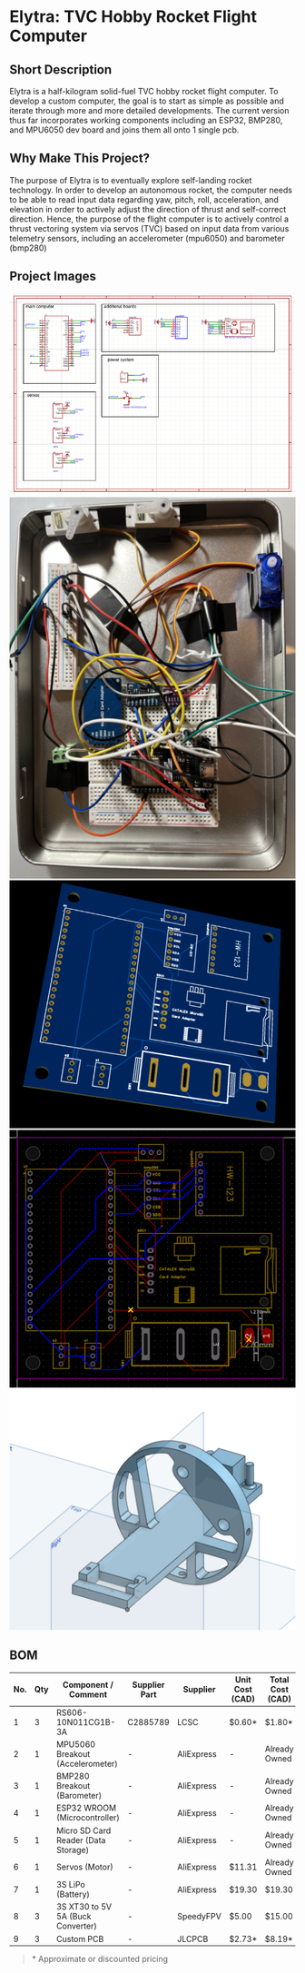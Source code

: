 # Elytra: TVC Hobby Rocket Flight Computer

## Short Description

Elytra is a half-kilogram solid-fuel TVC hobby rocket flight computer. To develop a custom computer, the goal is to start as simple as possible and iterate through more and more detailed developments. The current version thus far incorporates working components including an ESP32, BMP280, and MPU6050 dev board and joins them all onto 1 single pcb.

## Why Make This Project?

The purpose of Elytra is to eventually explore self-landing rocket technology. In order to develop an autonomous rocket, the computer needs to be able to read input data regarding yaw, pitch, roll, acceleration, and elevation in order to actively adjust the direction of thrust and self-correct direction. Hence, the purpose of the flight computer is to actively control a thrust vectoring system via servos (TVC) based on input data from various telemetry sensors, including an accelerometer (mpu6050) and barometer (bmp280)

## Project Images

![cad_image](/assets/sch_rocket.png)
![cad_image](/assets/livecomputer.png)
![image](/assets/3dpcb.png)
![image](/assets/wiredpcb.png)
![image](/assets/cad1.png)



## BOM

| No. | Qty | Component / Comment               | Supplier Part | Supplier     | Unit Cost (CAD) | Total Cost (CAD) | Link |
|-----|-----|-----------------------------------|---------------|--------------|------------------|-------------------|------|
| 1   | 3   | RS606-10N011CG1B-3A               | C2885789      | LCSC         | $0.60*           | $1.80*            | -    |
| 2   | 1   | MPU5060 Breakout (Accelerometer)  | -             | AliExpress   | -                | Already Owned     | -    |
| 3   | 1   | BMP280 Breakout (Barometer)       | -             | AliExpress   | -                | Already Owned     | -    |
| 4   | 1   | ESP32 WROOM (Microcontroller)     | -             | AliExpress   | -                | Already Owned     | -    |
| 5   | 1   | Micro SD Card Reader (Data Storage) | -           | AliExpress   | -                | Already Owned     | -    |
| 6   | 1   | Servos (Motor)                    | -             | AliExpress   | $11.31           | Already Owned             | -    |
| 7   | 1   | 3S LiPo (Battery)                 | -             | AliExpress   | $19.30           | $19.30            | [Link](https://www.aliexpress.com/item/1005008729299721.html?spm=a2g0o.productlist.main.1.2385780bOu6CPQ&algo_pvid=c7b5bdea-aded-4a12-b92b-e16a9b05e28c&algo_exp_id=c7b5bdea-aded-4a12-b92b-e16a9b05e28c-0&pdp_ext_f=%7B%22order%22%3A%2271%22%2C%22eval%22%3A%221%22%7D&pdp_npi=4%40dis%21CAD%2148.39%2120.00%21%21%2134.66%2114.33%21%4021030ea417534186546303625e1532%2112000046424127973%21sea%21CA%212821664736%21ACX&curPageLogUid=u1PkQV2KdZHv&utparam-url=scene%3Asearch%7Cquery_from%3A) |
| 8   | 3   | 3S XT30 to 5V 5A (Buck Converter) | -             | SpeedyFPV    | $5.00            | $15.00             | [Link](https://speedyfpv.com/products/readytosky-5v-ubec-3a-5a-7a-lipo-dc-dc-voltage-converter-step-down-module?variant=44138085810390) |
| 9   | 3   | Custom PCB                        | -             | JLCPCB       | $2.73*           | $8.19*            | -    |

> \* Approximate or discounted pricing
